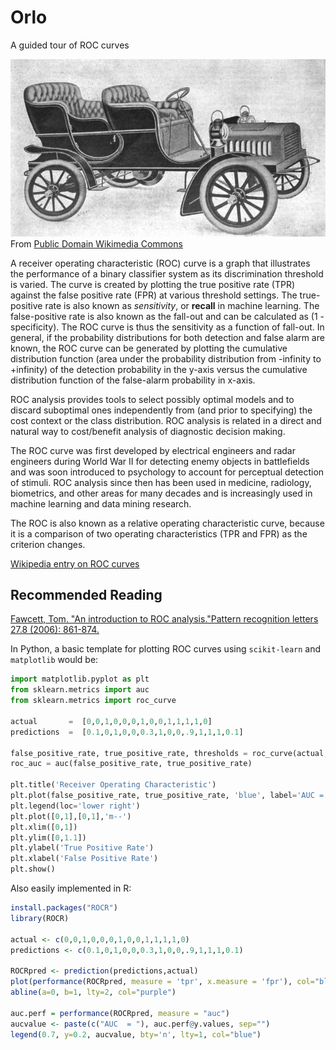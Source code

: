# Orlo
A guided tour of ROC curves

![Orlo Touring Car](https://github.com/rebeccabilbro/orlo/blob/master/figures/orlo_touring_car.jpg)    
From [Public Domain Wikimedia Commons](https://upload.wikimedia.org/wikipedia/commons/9/9c/Orlo_Touring_Car.jpg)

A receiver operating characteristic (ROC) curve is a graph that illustrates the performance of a binary classifier system as its discrimination threshold is varied. The curve is created by plotting the true positive rate (TPR) against the false positive rate (FPR) at various threshold settings. The true-positive rate is also known as *sensitivity*, or **recall** in machine learning. The false-positive rate is also known as the fall-out and can be calculated as (1 - specificity). The ROC curve is thus the sensitivity as a function of fall-out. In general, if the probability distributions for both detection and false alarm are known, the ROC curve can be generated by plotting the cumulative distribution function (area under the probability distribution from -infinity to +infinity) of the detection probability in the y-axis versus the cumulative distribution function of the false-alarm probability in x-axis.

ROC analysis provides tools to select possibly optimal models and to discard suboptimal ones independently from (and prior to specifying) the cost context or the class distribution. ROC analysis is related in a direct and natural way to cost/benefit analysis of diagnostic decision making.

The ROC curve was first developed by electrical engineers and radar engineers during World War II for detecting enemy objects in battlefields and was soon introduced to psychology to account for perceptual detection of stimuli. ROC analysis since then has been used in medicine, radiology, biometrics, and other areas for many decades and is increasingly used in machine learning and data mining research.

The ROC is also known as a relative operating characteristic curve, because it is a comparison of two operating characteristics (TPR and FPR) as the criterion changes.

[Wikipedia entry on ROC curves](https://en.wikipedia.org/wiki/Receiver_operating_characteristic)

## Recommended Reading    
[Fawcett, Tom. "An introduction to ROC analysis."Pattern recognition letters 27.8 (2006): 861-874.](https://ccrma.stanford.edu/workshops/mir2009/references/ROCintro.pdf)

In Python, a basic template for plotting ROC curves using `scikit-learn` and `matplotlib` would be:

```python
import matplotlib.pyplot as plt
from sklearn.metrics import auc
from sklearn.metrics import roc_curve

actual       =  [0,0,1,0,0,0,1,0,0,1,1,1,1,0]
predictions  =  [0.1,0,1,0,0,0.3,1,0,0,.9,1,1,1,0.1]

false_positive_rate, true_positive_rate, thresholds = roc_curve(actual, predictions)
roc_auc = auc(false_positive_rate, true_positive_rate)

plt.title('Receiver Operating Characteristic')
plt.plot(false_positive_rate, true_positive_rate, 'blue', label='AUC = %0.2f'% roc_auc)
plt.legend(loc='lower right')
plt.plot([0,1],[0,1],'m--')
plt.xlim([0,1])
plt.ylim([0,1.1])
plt.ylabel('True Positive Rate')
plt.xlabel('False Positive Rate')
plt.show()
```

Also easily implemented in R:

```R
install.packages("ROCR")
library(ROCR)

actual <- c(0,0,1,0,0,0,1,0,0,1,1,1,1,0)
predictions <- c(0.1,0,1,0,0,0.3,1,0,0,.9,1,1,1,0.1)

ROCRpred <- prediction(predictions,actual)
plot(performance(ROCRpred, measure = 'tpr', x.measure = 'fpr'), col="blue", xlab='False Positive Rate', ylab='True Positive Rate', main='Receiver Operating Characteristic', xaxs="i")
abline(a=0, b=1, lty=2, col="purple")

auc.perf = performance(ROCRpred, measure = "auc")
aucvalue <- paste(c("AUC  = "), auc.perf@y.values, sep="")
legend(0.7, y=0.2, aucvalue, bty='n', lty=1, col="blue")
```

